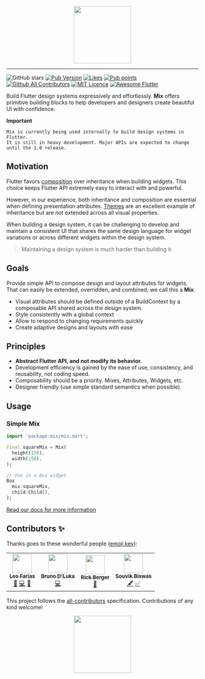 <p align="center">
  <img width="150" src="https://raw.githubusercontent.com/leoafarias/mix/main/assets/animated.svg">
</p>

---

![GitHub stars](https://img.shields.io/github/stars/leoafarias/mix?style=social)
[![Pub Version](https://img.shields.io/pub/v/mix?label=version&style=flat-square)](https://pub.dev/packages/mix/changelog)
[![Likes](https://badges.bar/mix/likes)](https://pub.dev/packages/mix/score)
[![Pub points](https://badges.bar/mix/pub%20points)](https://pub.dev/packages/mix/score) [![Github All Contributors](https://img.shields.io/github/all-contributors/leoafarias/mix?style=flat-square)](https://github.com/leoafarias/mix/graphs/contributors) [![MIT Licence](https://img.shields.io/github/license/leoafarias/mix?style=flat-square&longCache=true)](https://opensource.org/licenses/mit-license.php) [![Awesome Flutter](https://img.shields.io/badge/awesome-flutter-purple?longCache=true&style=flat-square)](https://github.com/Solido/awesome-flutter)

Build Flutter design systems expressively and effortlessly. **Mix** offers primitive building blocks to help developers and designers create beautiful UI with confidence.

**Important**

```text
Mix is currently being used internally to build design systems in Flutter.
It is still in heavy development. Major APIs are expected to change until the 1.0 release.
```

## Motivation

Flutter favors [composition](https://docs.flutter.dev/resources/architectural-overview#composition) over inheritance when building widgets. This choice keeps Flutter API extremely easy to interact with and powerful.

However, in our experience, both inheritance and composition are essential when defining presentation attributes. [Themes](https://docs.flutter.dev/cookbook/design/themes) are an excellent example of inheritance but are not extended across all visual properties.

When building a design system, it can be challenging to develop and maintain a consistent UI that shares the same design language for widget variations or across different widgets within the design system.

> Maintaining a design system is much harder than building it.

## Goals

Provide simple API to compose design and layout attributes for widgets. That can easily be extended, overridden, and combined; we call this a **Mix**.

- Visual attributes should be defined outside of a BuildContext by a composable API shared across the design system.
- Style consistently with a global context
- Allow to respond to changing requirements quickly
- Create adaptive designs and layouts with ease

## Principles

- **Abstract Flutter API, and not modify its behavior.**
- Development efficiency is gained by the ease of use, consistency, and reusability, not coding speed.
- Composability should be a priority. Mixes, Attributes, Widgets, etc.
- Designer friendly (use simple standard semantics when possible).

## Usage

### Simple Mix

```dart
import 'package:mix/mix.dart';

final squareMix = Mix(
  height(150),
  width(150),
);

// Use in a Box widget
Box
  mix:squareMix,
  child:Child(),
);

```

[Read our docs for more information](https://www.fluttermix.com)

## Contributors ✨

Thanks goes to these wonderful people ([emoji key](https://allcontributors.org/docs/en/emoji-key)):

<!-- ALL-CONTRIBUTORS-LIST:START - Do not remove or modify this section -->
<!-- prettier-ignore-start -->
<!-- markdownlint-disable -->
<table>
  <tr>
    <td align="center"><a href="https://github.com/leoafarias"><img src="https://avatars.githubusercontent.com/u/435833?v=4?s=50" width="50px;" alt=""/><br /><sub><b>Leo Farias</b></sub></a><br /><a href="#ideas-leoafarias" title="Ideas, Planning, & Feedback">🤔</a> <a href="https://github.com/leoafarias/mix/commits?author=leoafarias" title="Code">💻</a> <a href="https://github.com/leoafarias/mix/commits?author=leoafarias" title="Documentation">📖</a></td>
    <td align="center"><a href="https://discord.gg/VhDsNvhbhc"><img src="https://avatars.githubusercontent.com/u/45696119?v=4?s=50" width="50px;" alt=""/><br /><sub><b>Bruno D'Luka</b></sub></a><br /><a href="https://github.com/leoafarias/mix/commits?author=bdlukaa" title="Code">💻</a></td>
    <td align="center"><a href="https://github.com/rickbsgu"><img src="https://avatars.githubusercontent.com/u/161474?v=4?s=50" width="50px;" alt=""/><br /><sub><b>Rick Berger</b></sub></a><br /><a href="https://github.com/leoafarias/mix/commits?author=rickbsgu" title="Documentation">📖</a></td>
    <td align="center"><a href="http://souvikbiswas.com/"><img src="https://avatars.githubusercontent.com/u/43280874?v=4?s=50" width="50px;" alt=""/><br /><sub><b>Souvik Biswas</b></sub></a><br /><a href="#content-sbis04" title="Content">🖋</a> <a href="#tutorial-sbis04" title="Tutorials">✅</a></td>
  </tr>
</table>

<!-- markdownlint-restore -->
<!-- prettier-ignore-end -->

<!-- ALL-CONTRIBUTORS-LIST:END -->

This project follows the [all-contributors](https://github.com/all-contributors/all-contributors) specification. Contributions of any kind welcome!

<a href="https://vercel.com/?utm_source=fluttermix&utm_campaign=oss" target="_blank">
  <p align="center">
    <img width="150" src="https://raw.githubusercontent.com/leoafarias/mix/main/assets/powered-by-vercel.svg">
  </p>
</a>
